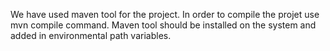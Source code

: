 We have used maven tool for the project. In order to compile the projet use mvn compile command. Maven tool should be installed on the system and added in environmental path variables.